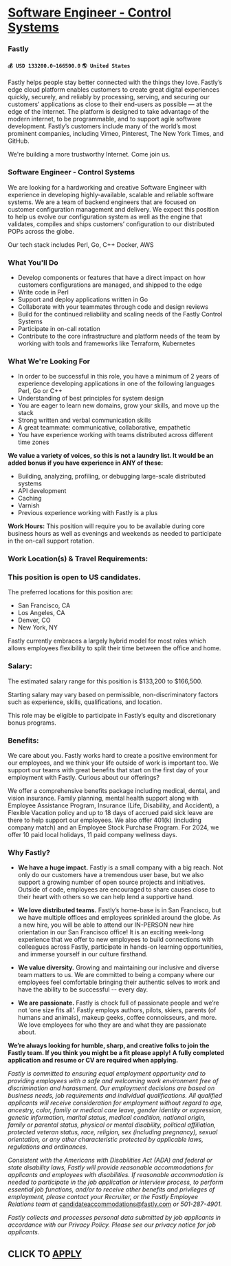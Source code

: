 # [Software Engineer - Control Systems](https://www.remotewlb.com/apply/software-engineer-control-systems)  
### Fastly  
#### `💰 USD 133200.0~166500.0` `🌎 United States`  

Fastly helps people stay better connected with the things they love. Fastly’s edge cloud platform enables customers to create great digital experiences quickly, securely, and reliably by processing, serving, and securing our customers’ applications as close to their end-users as possible — at the edge of the Internet. The platform is designed to take advantage of the modern internet, to be programmable, and to support agile software development. Fastly’s customers include many of the world’s most prominent companies, including Vimeo, Pinterest, The New York Times, and GitHub.

We're building a more trustworthy Internet. Come join us.

### Software Engineer - Control Systems

We are looking for a hardworking and creative Software Engineer with experience in developing highly-available, scalable and reliable software systems. We are a team of backend engineers that are focused on customer configuration management and delivery. We expect this position to help us evolve our configuration system as well as the engine that validates, compiles and ships customers’ configuration to our distributed POPs across the globe.

Our tech stack includes Perl, Go, C++ Docker, AWS

### What You'll Do

  * Develop components or features that have a direct impact on how customers configurations are managed, and shipped to the edge
  * Write code in Perl
  * Support and deploy applications written in Go
  * Collaborate with your teammates through code and design reviews
  * Build for the continued reliability and scaling needs of the Fastly Control Systems
  * Participate in on-call rotation
  * Contribute to the core infrastructure and platform needs of the team by working with tools and frameworks like Terraform, Kubernetes

### What We're Looking For

  * In order to be successful in this role, you have a minimum of 2 years of experience developing applications in one of the following languages Perl, Go or C++
  * Understanding of best principles for system design 
  * You are eager to learn new domains, grow your skills, and move up the stack
  * Strong written and verbal communication skills
  * A great teammate: communicative, collaborative, empathetic
  * You have experience working with teams distributed across different time zones

 **We value a variety of voices, so this is not a laundry list. It would be an added bonus if you have experience in ANY of these:**

  * Building, analyzing, profiling, or debugging large-scale distributed systems
  * API development
  * Caching
  * Varnish
  * Previous experience working with Fastly is a plus

 **Work Hours:** This position will require you to be available during core business hours as well as evenings and weekends as needed to participate in the on-call support rotation.

### Work Location(s) & Travel Requirements:

### This position is open to US candidates.

The preferred locations for this position are:

  * San Francisco, CA
  * Los Angeles, CA
  * Denver, CO
  * New York, NY

Fastly currently embraces a largely hybrid model for most roles which allows employees flexibility to split their time between the office and home.

### Salary:

The estimated salary range for this position is $133,200 to $166,500.

Starting salary may vary based on permissible, non-discriminatory factors such as experience, skills, qualifications, and location.

This role may be eligible to participate in Fastly’s equity and discretionary bonus programs.

### Benefits:

We care about you. Fastly works hard to create a positive environment for our employees, and we think your life outside of work is important too. We support our teams with great benefits that start on the first day of your employment with Fastly. Curious about our offerings?

We offer a comprehensive benefits package including medical, dental, and vision insurance. Family planning, mental health support along with Employee Assistance Program, Insurance (Life, Disability, and Accident), a Flexible Vacation policy and up to 18 days of accrued paid sick leave are there to help support our employees. We also offer 401(k) (including company match) and an Employee Stock Purchase Program. For 2024, we offer 10 paid local holidays, 11 paid company wellness days.

### Why Fastly?

  *  **We have a huge impact.** Fastly is a small company with a big reach. Not only do our customers have a tremendous user base, but we also support a growing number of open source projects and initiatives. Outside of code, employees are encouraged to share causes close to their heart with others so we can help lend a supportive hand.

  *  **We love distributed teams.** Fastly’s home-base is in San Francisco, but we have multiple offices and employees sprinkled around the globe. As a new hire, you will be able to attend our IN-PERSON new hire orientation in our San Francisco office! It is an exciting week-long experience that we offer to new employees to build connections with colleagues across Fastly, participate in hands-on learning opportunities, and immerse yourself in our culture firsthand. 

  * **We value diversity.** Growing and maintaining our inclusive and diverse team matters to us. We are committed to being a company where our employees feel comfortable bringing their authentic selves to work and have the ability to be successful -- every day.

  *  **We are passionate.** Fastly is chock full of passionate people and we’re not ‘one size fits all’. Fastly employs authors, pilots, skiers, parents (of humans and animals), makeup geeks, coffee connoisseurs, and more. We love employees for who they are and what they are passionate about.

 **We’re always looking for humble, sharp, and creative folks to join the Fastly team. If you think you might be a fit please apply!** **A fully completed application and resume or CV are required when applying.**

 _Fastly is committed to ensuring equal employment opportunity and to providing employees with a safe and welcoming work environment free of discrimination and harassment. Our employment decisions are based on business needs, job requirements and individual qualifications._ _All qualified applicants will receive consideration for employment without regard to age, ancestry, color, family or medical care leave, gender identity or expression, genetic information, marital status, medical condition, national origin, family or parental status, physical or mental disability, political affiliation, protected veteran status, race, religion, sex (including pregnancy), sexual orientation, or any other characteristic protected by applicable laws, regulations and ordinances._

 _Consistent with the Americans with Disabilities Act (ADA) and federal or state disability laws, Fastly will provide reasonable accommodations for applicants and employees with disabilities. If reasonable accommodation is needed to participate in the job application or interview process, to perform essential job functions, and/or to receive other benefits and privileges of employment, please contact your Recruiter, or the Fastly Employee Relations team at_ candidateaccommodations@fastly.com _or 501-287-4901._

 _Fastly collects and processes personal data submitted by job applicants in accordance with our Privacy Policy. Please see our privacy notice for job applicants._

  
## CLICK TO [APPLY](https://www.remotewlb.com/apply/software-engineer-control-systems)


